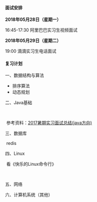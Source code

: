 #### **面试安排**

**2018年05月28日（星期一）**

16:45-17:30 阿里巴巴实习生视频面试



**2018年05月29日（星期二）**

19:00 滴滴实习生电话面试



#### 复习计划

一、数据结构与算法

- 排序算法
- 动态规划



二、Java基础

​	

​	参考资料：[2017暑期实习面试总结(java方向)](https://zhuanlan.zhihu.com/p/25725929)



三、数据库

​	redis



四、Linux

​	看《快乐的Linux命令行》

​	

五、网络



六、计算机系统（其他）




